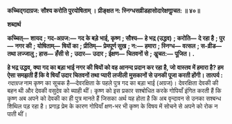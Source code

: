 **कच्चिद्गदाग्रज: सौश्य करोति पुरयोषिताम् ।** **प्रीङ्क्षत न: स्निग्धसव्रीडहासोदारेक्षणाॢचत: ॥ ४०॥** 

**शब्दार्थ** 

**कच्चित्—** **शायद** **; गद-अग्रज:—** **गद के बड़े भाई, कृष्ण** **; सौश्य—** **हे भद्र (उद्धव)** **; करोति—** **दे रहा है** **; पुर—** **नगर की** **;** **योषिताम्—** **षियों का** **; प्रीतिम्—** **प्रेमपूर्ण सुख** **; न:—** **हमारा** **; स्निग्ध—** **वत्सल** **; स-व्रीड—** **तथा लज्जालु** **; हास—** **हँसी से** **;** **उदार—** **उदार** **; ईक्षण—** **चितवनों से** **; अॢचत:—** **पूजित।** **.** 

**हे भद्र उद्धव, क्या गद का बड़ा भाई नगर की षियों को वह आनन्द प्रदान कर रहा है, जो** **वास्तव में हमारा है? हम ऐसा समझती हैं कि वे षियाँ उदार चितवनों तथा प्यारी लजीली** **मुसकानों से उनकी पूजा करती होंगी।** **तात्पर्य :** *गदाग्रज* नाम कृष्ण का सूचक है—देवरक्षिता के पहले पुत्र गद का बड़ा भाई (अग्रज)। देवरक्षिता देवकी की बहन थी और देवकी वसुदेव को ब्याही थीं। कृष्ण को इस प्रकार सश्बोधित करके गोपियाँ इंगित करती हैं कि कृष्ण अब अपने को देवकी का ही पुत्र मानते हैं जिसका अर्थ यह होता है कि अब वृन्दावन से उनका सश्बन्ध शिथिल पड़ रहा है। प्रगाढ़ प्रेम के कारण गोपियाँ क्षण-भर भी कृष्ण के विषय में सोचने से अपने को रोक न पाती थीं।  